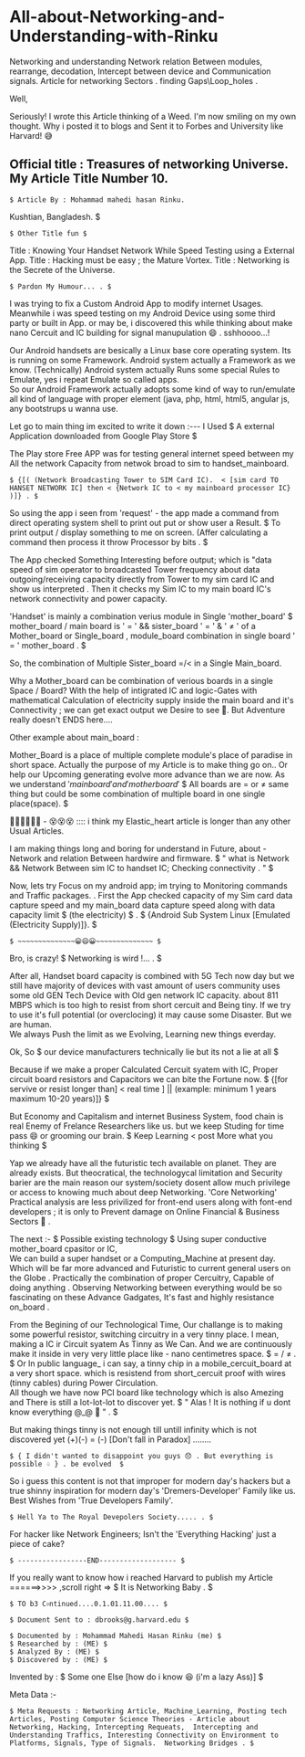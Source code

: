 # All-about-Networking-and-Understanding-with-Rinku
Networking and understanding Network relation Between modules, rearrange, decodation, Intercept between device and Communication signals. Article for networking Sectors . finding Gaps\Loop_holes .

Well, 

Seriously! I wrote this Article thinking of a Weed. 
I'm now smiling on my own thought. Why i posted it to blogs and Sent it to Forbes and
University like Harvard! 😅


Official title : Treasures of networking Universe. 
My Article Title Number 10. 
--------------------------------------------------
    $ Article By : Mohammad mahedi hasan Rinku. 
Kushtian, Bangladesh. $

    $ Other Title fun $

Title : Knowing Your Handset Network While Speed Testing using a External App.
Title : Hacking must be easy ; the Mature Vortex.
Title : Networking is the Secrete of the Universe.

    $ Pardon My Humour... . $


I was trying to fix a Custom Android App to modify internet Usages. 
Meanwhile i was speed testing on my Android Device using some third party or built in App. or may be, i discovered this while thinking about make nano Cercuit and IC building for signal manupulation 😄 .  sshhoooo...!

Our Android handsets are besically a Linux base core operating system.  Its is running on some Framework. Android system actually a Framework as we know.  (Technically)
Android system actually Runs some special Rules to Emulate, yes i repeat Emulate so called apps.  
So our Android Framework actually adopts some kind of way to run/emulate all kind of language with proper element (java, php, html, html5, angular js, any bootstrups u wanna use.  

Let go to main thing im excited to write it down :---
I Used
	$ A external Application downloaded from Google Play Store $

The Play store Free APP was for testing general internet speed between my
All the network Capacity from netwok broad to sim to handset_mainboard. 

	$ {[( (Network Broadcasting Tower to SIM Card IC).  < [sim card TO HANSET NETWORK IC] then < {Network IC to < my mainboard processor IC}  )]} . $ 
So using the app i seen from 'request' - the app made a command from direct operating system shell to print out put or show user a Result. 
	$ To print output / display something to me on screen. (Affer calculating a command then process it throw Processor by bits . $

The App checked Something Interesting before output;  which is "data speed of sim operator to broadcasted Tower frequency about data outgoing/receiving capacity directly from Tower to my sim card IC and show us interpreted . 
Then it checks my Sim IC to my main board IC's  network connectivity and power capacity. 

'Handset' is mainly a combination verius module in Single 'mother_board'
	$ mother_board / main board is ' = ' && sister_board ' = '  &  ' ≠ ' of a Mother_board or Single_board ,  module_board combination in single board ' = ' mother_board . $ 

So, the combination of  Multiple Sister_board =/< in a Single Main_board. 

Why a Mother_board can be combination of verious boards in a single Space / Board?
With the help of intigrated IC and logic-Gates with mathematical Calculation of electricity supply inside the main board and it's Connectivity ; we can get exact output we Desire to see 🤩. 
But Adventure really doesn't ENDS here....


Other example about main_board : 

Mother_Board is a place of multiple complete module's place of paradise in short space. Actually the purpose of my Article is to make thing go on.. Or help our Upcoming generating evolve more advance than we are now.
As we understand    $'main board' and 'mother board'$
	$ All boards are = or ≠ same thing but could be some combination of multiple board in one single place(space). $


😵‍💫😵‍💫😵‍💫  -  😵😵😵  :::: i think my Elastic_heart article is longer than any other Usual Articles. 

I am making things long and boring for understand in Future,  about - Network and relation Between hardwire and firmware.
	$ " what is Network  &&  Network Between sim IC to handset IC; Checking connectivity . " $

Now,  lets try Focus on my android app;  im trying to Monitoring commands and Traffic packages. . 
First the App checked capacity of my Sim card data capture speed and my main_board data capture speed along with data capacity limit	$ (the electricity) $ . 
	$ {Android Sub System Linux [Emulated (Electricity Supply)]}.  $


	$ ~~~~~~~~~~~~~~😁😄😀~~~~~~~~~~~~~~ $

Bro, is crazy! 
	$ Networking is wird !... .  $

After all,
Handset board capacity is combined with 5G Tech now day but we still have majority of devices with vast amount of users community uses some old GEN Tech Device with Old gen network IC capacity.
 about 811 MBPS which is too high to resist from short cercuit and Being tiny. 
If we try to use it's full potential (or overclocing) it may cause some Disaster. But we are human.  
We always Push the limit as we Evolving, Learning new things everday. 


Ok,
So
	$ our device manufacturers technically lie but its not a lie at all $ 

Because if we make a proper Calculated Cercuit syatem with IC, Proper circuit board resistors and Capacitors we can bite the Fortune now.
	$ {[for servive or resist longer than] < real time ] || (example: minimum 1 years maximum 10-20 years)]} $

But Economy and Capitalism and internet Business System, food chain is real Enemy of Frelance Researchers like us. but we keep
Studing for time pass 😄 or grooming our brain. 
	$ Keep Learning < post More what you thinking $ 

Yap we already have all the futuristic tech available on planet. They are already exists. 
But theocratical, the technologycal limitation and Security barier are the main reason our system/society dosent allow much privilege or access to knowing much about deep Networking. 
'Core Networking' Practical analysis are less privilized for front-end users along with font-end developers ; it is only to Prevent damage on Online Financial & Business Sectors 🧐 . 

The next :-
	$ Possible existing technology $
Using super conductive mother_board cpasitor or IC,  
We can build a super handset or a Computing_Machine at present day. Which will be far more advanced and Futuristic to current general users on the Globe . 
Practically the combination of proper Cercuitry, Capable of doing anything . 
Observing Networking between everything would be so fascinating on these Advance Gadgates, It's fast and highly resistance on_board .  

From the Begining of our Technological Time,
Our challange is to making some powerful resistor, switching circuitry in a very tinny place. 
I mean, making a IC ir Circuit syatem As Tinny as We Can. 
And we are continuously make it inside in very very little place like - nano centimetres space.
	$ = / ≠ .  $
Or In public language_  i can say, a tinny chip in a mobile_cercuit_board at a very short space. which is resistend from short_cercuit proof with wires (tinny cables) during Power Circulation.  
All though we have now PCI board like technology which is also Amezing and There is still a lot-lot-lot to discover yet.
	$ " Alas ! It is nothing if u dont know everything @_@  🤪 " . $ 

But making things tinny is not enough till untill infinity which is not discovered yet (+)(-) = (-)  [Don't fall in Paradox] ........

	$ { I didn't wanted to disappoint you guys 😞 . But everything is possible ♤ } . be evolved  $


So i guess this content is not that improper for modern day's hackers but a true shinny inspiration for modern day's 'Dremers-Developer' Family like us.
Best Wishes from 'True Developers Family'. 

	$ Hell Ya to The Royal Devepolers Society..... . $

For hacker like Network Engineers; Isn't the 'Everything Hacking' just a piece of cake? 


	$ -----------------END------------------- $

If you really want to know how i reached Harvard to publish my Article  ======>>>> ,scroll right =>		$ It is Networking Baby . $

	$ TO b3 C০ntinued....0.1.01.11.00.... $

	$ Document Sent to : dbrooks@g.harvard.edu $

	$ Documented by : Mohammad Mahedi Hasan Rinku (me) $
	$ Researched by : (ME) $
	$ Analyzed By : (ME) $
	$ Discovered by : (ME) $

Invented by :
	$ Some one Else [how do i know 😆 (i'm a lazy Ass)] $

Meta Data :-
	
	$ Meta Requests : Networking Article, Machine_Learning, Posting tech Articles, Posting Computer Science Theories - Article about Networking, Hacking, Intercepting Requeats,  Intercepting and Understanding Traffics, Interesting Connectivity on Environment to Platforms, Signals, Type of Signals.  Networking Bridges . $

